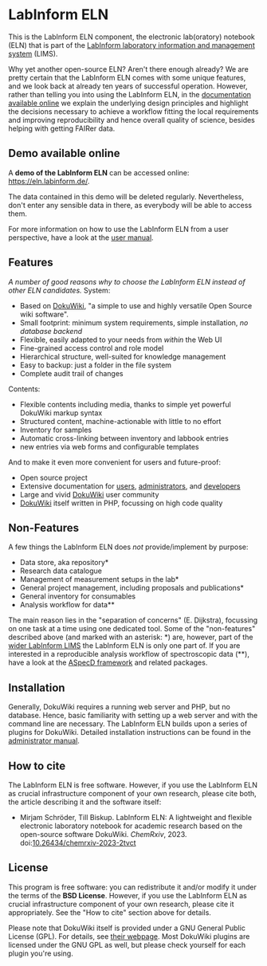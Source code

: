 # LabInform ELN

This is the LabInform ELN component, the electronic lab(oratory) notebook (ELN) that is part of the [LabInform laboratory information and management system](https://www.labinform.de/) (LIMS).

Why yet another open-source ELN? Aren't there enough already? We are pretty certain that the LabInform ELN comes with some unique features, and we look back at already ten years of successful operation. However, rather than telling you into using the LabInform ELN, in the [documentation available online](https://eln.docs.labinform.de/) we explain the underlying design principles and highlight the decisions necessary to achieve a workflow fitting the local requirements and improving reproducibility and hence overall quality of science, besides helping with getting FAIRer data.


## Demo available online

A **demo of the LabInform ELN** can be accessed online: https://eln.labinform.de/.

The data contained in this demo will be deleted regularly. Nevertheless, don't enter any sensible data in there, as everybody will be able to access them.

For more information on how to use the LabInform ELN from a user perspective, have a look at the [user manual](https://eln.docs.labinform.de/user/).


## Features

*A number of good reasons why to choose the LabInform ELN instead of other ELN candidates.*
System:

* Based on [DokuWiki](https://www.dokuwiki.org/), "a simple to use and highly versatile Open Source wiki software".
* Small footprint: minimum system requirements, simple installation, *no database backend*
* Flexible, easily adapted to your needs from *within* the Web UI
* Fine-grained access control and role model
* Hierarchical structure, well-suited for knowledge management
* Easy to backup: just a folder in the file system
* Complete audit trail of changes


Contents:

* Flexible contents including media, thanks to simple yet powerful DokuWiki markup syntax
* Structured content, machine-actionable with little to no effort
* Inventory for samples
* Automatic cross-linking between inventory and labbook entries
* new entries via web forms and configurable templates


And to make it even more convenient for users and future-proof:

* Open source project
* Extensive documentation for [users](https://eln.docs.labinform.de/user/), [administrators]((https://eln.docs.labinform.de/admin/)), and [developers]((https://eln.docs.labinform.de/developer/))
* Large and vivid [DokuWiki](https://www.dokuwiki.org/) user community
* [DokuWiki](https://www.dokuwiki.org/) itself written in PHP, focussing on high code quality


## Non-Features

A few things the LabInform ELN does *not* provide/implement by purpose:

* Data store, aka repository\*
* Research data catalogue
* Management of measurement setups in the lab\*
* General project management, including proposals and publications\*
* General inventory for consumables
* Analysis workflow for data\*\*

The main reason lies in the "separation of concerns" (E. Dijkstra), focussing on one task at a time using one dedicated tool. Some of the "non-features" described above (and marked with an asterisk: *) are, however, part of the [wider LabInform LIMS](https://www.labinform.de/) the LabInform ELN is only one part of. If you are interested in a reproducible analysis workflow of spectroscopic data (**), have a look at the [ASpecD framework](https://docs.aspecd.de/) and related packages.


## Installation

Generally, DokuWiki requires a running web server and PHP, but no database. Hence, basic familiarity with setting up a web server and with the command line are necessary. The LabInform ELN builds upon a series of plugins for DokuWiki. Detailed installation instructions can be found in the [administrator manual](https://eln.docs.labinform.de/admin/).


## How to cite

The LabInform ELN is free software. However, if you use the LabInform ELN as crucial infrastructure component of your own research, please cite both, the article describing it and the software itself:

* Mirjam Schröder, Till Biskup. LabInform ELN: A lightweight and flexible electronic laboratory notebook for academic research based on the open-source software DokuWiki. *ChemRxiv*, 2023. doi:[10.26434/chemrxiv-2023-2tvct](https://doi.org/10.26434/chemrxiv-2023-2tvct)


## License

This program is free software: you can redistribute it and/or modify it under the terms of the **BSD License**. However, if you use the LabInform ELN as crucial infrastructure component of your own research, please cite it appropriately. See the "How to cite" section above for details.

Please note that DokuWiki itself is provided under a GNU General Public License (GPL). For details, see [their webpage](https://www.dokuwiki.org/faq%3Alicense). Most DokuWiki plugins are licensed under the GNU GPL as well, but please check yourself for each plugin you're using.
